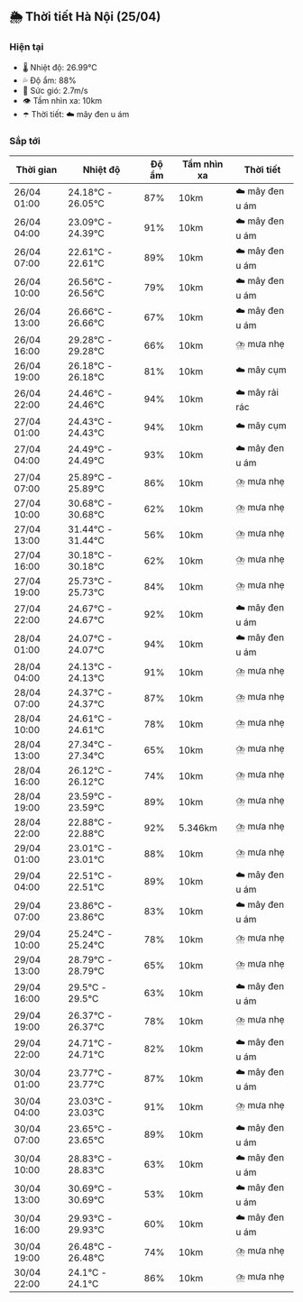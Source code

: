 ## 🌦️ Thời tiết Hà Nội (25/04)

### Hiện tại

- 🌡️ Nhiệt độ: 26.99℃
- 💦 Độ ẩm: 88%
- 💨 Sức gió: 2.7m/s
- 👁️ Tầm nhìn xa: 10km
- ☂️ Thời tiết: ☁️ mây đen u ám

### Sắp tới

| Thời gian | Nhiệt độ | Độ ẩm | Tầm nhìn xa | Thời tiết |
| --- | --- | --- | --- | --- |
| 26/04 01:00 | 24.18℃ - 26.05℃ | 87% | 10km | ☁️ mây đen u ám |
| 26/04 04:00 | 23.09℃ - 24.39℃ | 91% | 10km | ☁️ mây đen u ám |
| 26/04 07:00 | 22.61℃ - 22.61℃ | 89% | 10km | ☁️ mây đen u ám |
| 26/04 10:00 | 26.56℃ - 26.56℃ | 79% | 10km | ☁️ mây đen u ám |
| 26/04 13:00 | 26.66℃ - 26.66℃ | 67% | 10km | ☁️ mây đen u ám |
| 26/04 16:00 | 29.28℃ - 29.28℃ | 66% | 10km | ⛈️ mưa nhẹ |
| 26/04 19:00 | 26.18℃ - 26.18℃ | 81% | 10km | ☁️ mây cụm |
| 26/04 22:00 | 24.46℃ - 24.46℃ | 94% | 10km | ☁️ mây rải rác |
| 27/04 01:00 | 24.43℃ - 24.43℃ | 94% | 10km | ☁️ mây cụm |
| 27/04 04:00 | 24.49℃ - 24.49℃ | 93% | 10km | ☁️ mây đen u ám |
| 27/04 07:00 | 25.89℃ - 25.89℃ | 86% | 10km | ⛈️ mưa nhẹ |
| 27/04 10:00 | 30.68℃ - 30.68℃ | 62% | 10km | ⛈️ mưa nhẹ |
| 27/04 13:00 | 31.44℃ - 31.44℃ | 56% | 10km | ⛈️ mưa nhẹ |
| 27/04 16:00 | 30.18℃ - 30.18℃ | 62% | 10km | ⛈️ mưa nhẹ |
| 27/04 19:00 | 25.73℃ - 25.73℃ | 84% | 10km | ⛈️ mưa nhẹ |
| 27/04 22:00 | 24.67℃ - 24.67℃ | 92% | 10km | ☁️ mây đen u ám |
| 28/04 01:00 | 24.07℃ - 24.07℃ | 94% | 10km | ☁️ mây đen u ám |
| 28/04 04:00 | 24.13℃ - 24.13℃ | 91% | 10km | ⛈️ mưa nhẹ |
| 28/04 07:00 | 24.37℃ - 24.37℃ | 87% | 10km | ⛈️ mưa nhẹ |
| 28/04 10:00 | 24.61℃ - 24.61℃ | 78% | 10km | ⛈️ mưa nhẹ |
| 28/04 13:00 | 27.34℃ - 27.34℃ | 65% | 10km | ⛈️ mưa nhẹ |
| 28/04 16:00 | 26.12℃ - 26.12℃ | 74% | 10km | ⛈️ mưa nhẹ |
| 28/04 19:00 | 23.59℃ - 23.59℃ | 89% | 10km | ⛈️ mưa nhẹ |
| 28/04 22:00 | 22.88℃ - 22.88℃ | 92% | 5.346km | ⛈️ mưa nhẹ |
| 29/04 01:00 | 23.01℃ - 23.01℃ | 88% | 10km | ⛈️ mưa nhẹ |
| 29/04 04:00 | 22.51℃ - 22.51℃ | 89% | 10km | ☁️ mây đen u ám |
| 29/04 07:00 | 23.86℃ - 23.86℃ | 83% | 10km | ☁️ mây đen u ám |
| 29/04 10:00 | 25.24℃ - 25.24℃ | 78% | 10km | ⛈️ mưa nhẹ |
| 29/04 13:00 | 28.79℃ - 28.79℃ | 65% | 10km | ⛈️ mưa nhẹ |
| 29/04 16:00 | 29.5℃ - 29.5℃ | 63% | 10km | ☁️ mây đen u ám |
| 29/04 19:00 | 26.37℃ - 26.37℃ | 78% | 10km | ⛈️ mưa nhẹ |
| 29/04 22:00 | 24.71℃ - 24.71℃ | 82% | 10km | ☁️ mây đen u ám |
| 30/04 01:00 | 23.77℃ - 23.77℃ | 87% | 10km | ☁️ mây đen u ám |
| 30/04 04:00 | 23.03℃ - 23.03℃ | 91% | 10km | ⛈️ mưa nhẹ |
| 30/04 07:00 | 23.65℃ - 23.65℃ | 89% | 10km | ☁️ mây đen u ám |
| 30/04 10:00 | 28.83℃ - 28.83℃ | 63% | 10km | ☁️ mây đen u ám |
| 30/04 13:00 | 30.69℃ - 30.69℃ | 53% | 10km | ☁️ mây đen u ám |
| 30/04 16:00 | 29.93℃ - 29.93℃ | 60% | 10km | ☁️ mây đen u ám |
| 30/04 19:00 | 26.48℃ - 26.48℃ | 74% | 10km | ⛈️ mưa nhẹ |
| 30/04 22:00 | 24.1℃ - 24.1℃ | 86% | 10km | ⛈️ mưa nhẹ |
